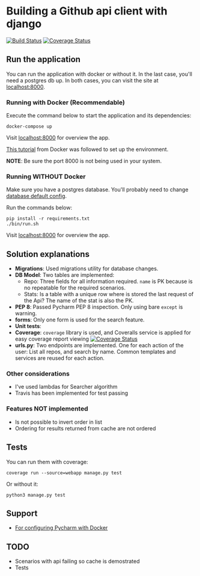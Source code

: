 # Building a Github api client with django

[![Build Status](https://travis-ci.org/javierseixas/github-api-client-with-django.svg?branch=master)](https://travis-ci.org/javierseixas/github-api-client-with-django)
[![Coverage Status](https://coveralls.io/repos/github/javierseixas/github-api-client-with-django/badge.svg?branch=master)](https://coveralls.io/github/javierseixas/github-api-client-with-django?branch=master)

## Run the application

You can run the application with docker or without it. In the last case, you'll need a postgres db up. In both cases, you can visit the site at [localhost:8000](http://localhost:8000).

### Running with Docker (Recommendable)

Execute the command below to start the application and its dependencies:

```
docker-compose up
```

Visit [localhost:8000](http://localhost:8000) for overview the app.

[This tutorial](https://docs.docker.com/compose/django) from Docker was followed to set up the environment.

**NOTE**: Be sure the port 8000 is not being used in your system.


### Running WITHOUT Docker

Make sure you have a postgres database. You'll probably need to change [database default config](https://github.com/javierseixas/github-api-client-with-django/blob/master/djangogithubapiclient/settings.py#L78).

Run the commands below:

```
pip install -r requirements.txt
./bin/run.sh
```

Visit [localhost:8000](http://localhost:8000) for overview the app.


## Solution explanations

* **Migrations**: Used migrations utility for database changes.
* **DB Model**: Two tables are implemented:
    * Repo: Three fields for all information required. `name` is PK because is no repeatable for the required scenarios.
    * Stats: Is a table with a unique row where is stored the last request of the Api? The name of the stat is also the PK.
* **PEP 8**: Passed Pycharm PEP 8 inspection. Only using bare `except` is warning.
* **forms**: Only one form is used for the search feature.
* **Unit tests**:
* **Coverage**: `coverage` library is used, and Coveralls service is applied for easy coverage report viewing [![Coverage Status](https://coveralls.io/repos/github/javierseixas/github-api-client-with-django/badge.svg?branch=master)](https://coveralls.io/github/javierseixas/github-api-client-with-django?branch=master)
* **urls.py**: Two endpoints are implemented. One for each action of the user: List all repos, and search by name. Common templates and services are reused for each action.

### Other considerations

* I've used lambdas for Searcher algorithm
* Travis has been implemented for test passing

### Features NOT implemented

* Is not possible to invert order in list
* Ordering for results returned from cache are not ordered

## Tests

You can run them with coverage:

```
coverage run --source=webapp manage.py test
```

Or without it:

```
python3 manage.py test
```

## Support

* [For configuring Pycharm with Docker](https://www.jetbrains.com/help/pycharm/configuring-remote-interpreter-via-dockercompose.html)

## TODO

* Scenarios with api failing so cache is demostrated
* Tests